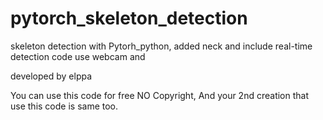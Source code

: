 # pytorch_skeleton_detection
skeleton detection with Pytorh_python, added neck and include real-time detection code
use webcam and 



developed by elppa


You can use this code for free 
NO Copyright, And your 2nd creation that use this code is same too.

